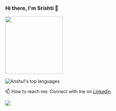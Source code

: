 ### Hi there, I'm Srishti 👋

<img height="180em" src="https://github-readme-stats.vercel.app/api?username=SrishtiC99&show_icons=true&hide_border=true&&count_private=true" />

![Anshul's top languages](https://github-readme-stats.vercel.app/api/top-langs/?username=SrishtiC99&layout=compact&show_icons=true)

📫 How to reach me: Connect with me on [Linkedin](https://www.linkedin.com/in/srishti03/)

![](https://komarev.com/ghpvc/?username=SrishtiC99&label=PROFILE+VIEWS&color=blue&style=plastic)

<!--
**SrishtiC99/SrishtiC99** is a ✨ _special_ ✨ repository because its `README.md` (this file) appears on your GitHub profile.

Here are some ideas to get you started:

- 🔭 I’m currently working on ...
- 🌱 I’m currently learning ...
- 👯 I’m looking to collaborate on ...
- 🤔 I’m looking for help with ...
- 💬 Ask me about ...
- 📫 How to reach me: ...
- 😄 Pronouns: ...
- ⚡ Fun fact: ...
-->
